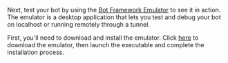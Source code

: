 Next, test your bot by using the [Bot Framework Emulator](~/bot-framework-resources-emulator.md) to see it in action. 
The emulator is a desktop application that lets you test and debug your bot on localhost or running remotely through a tunnel. 

First, you'll need to download and install the emulator. 
Click [here](https://emulator.botframework.com/) to download the emulator, 
then launch the executable and complete the installation process. 

